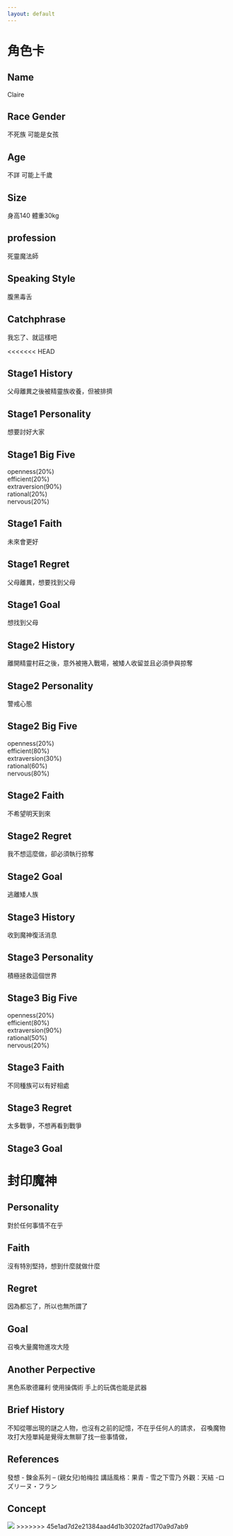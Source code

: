 ```yaml
---
layout: default
---
```


# 角色卡

## Name
Claire 

## Race Gender
不死族 可能是女孩

## Age
不詳 可能上千歲

## Size
身高140 體重30kg

## profession
死靈魔法師 

## Speaking Style
腹黑毒舌

## Catchphrase
我忘了、就這樣吧

<<<<<<< HEAD
## Stage1 History
父母離異之後被精靈族收養，但被排擠
## Stage1 Personality
想要討好大家
## Stage1 Big Five
openness(20%)<br>
efficient(20%)<br>
extraversion(90%)<br>
rational(20%)<br>
nervous(20%)<br>
## Stage1 Faith
未來會更好
## Stage1 Regret
父母離異，想要找到父母
## Stage1 Goal
想找到父母

## Stage2 History
離開精靈村莊之後，意外被捲入戰場，被矮人收留並且必須參與掠奪
## Stage2 Personality
警戒心態
## Stage2 Big Five
openness(20%)<br>
efficient(80%)<br>
extraversion(30%)<br>
rational(60%)<br>
nervous(80%)<br>
## Stage2 Faith
不希望明天到來
## Stage2 Regret
我不想這麼做，卻必須執行掠奪
## Stage2 Goal
逃離矮人族

## Stage3 History
收到魔神復活消息
## Stage3 Personality
積極拯救這個世界
## Stage3 Big Five
openness(20%)<br>
efficient(80%)<br>
extraversion(90%)<br>
rational(50%)<br>
nervous(20%)<br>
## Stage3 Faith
不同種族可以有好相處
## Stage3 Regret
太多戰爭，不想再看到戰爭
## Stage3 Goal
封印魔神
=======
## Personality
對於任何事情不在乎

## Faith
沒有特別堅持，想到什麼就做什麼

## Regret
因為都忘了，所以也無所謂了

## Goal 
召喚大量魔物進攻大陸

## Another Perpective
黑色系歌德羅利 使用操偶術 手上的玩偶也能是武器

## Brief History
不知從哪出現的謎之人物，也沒有之前的記憶，不在乎任何人的請求，
召喚魔物攻打大陸單純是覺得太無聊了找一些事情做，

## References
發想 - 鍊金系列 – (親女兒)帕梅拉
講話風格：果青 - 雪之下雪乃
外觀：天結 -ロズリーヌ・フラン

## Concept
<img src="./first.png">
>>>>>>> 45e1ad7d2e21384aad4d1b30202fad170a9d7ab9
